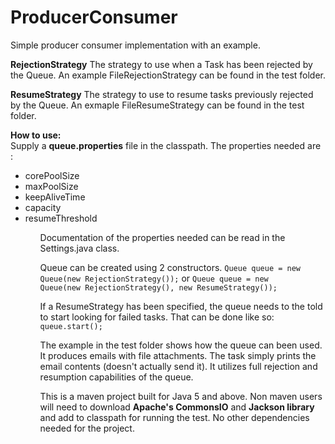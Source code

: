 ProducerConsumer
================

Simple producer consumer implementation with an example.


<b>RejectionStrategy</b> 
The strategy to use when a Task has been rejected by the Queue. An example FileRejectionStrategy can be found in the test folder.

<b>ResumeStrategy</b> 
The strategy to use to resume tasks previously rejected by the Queue. An exmaple FileResumeStrategy can be found in the test folder.


<b>How to use:</b><br>
Supply a <b>queue.properties</b> file in the classpath. The properties needed are :
<ul>
	<li>corePoolSize</li>
	<li>maxPoolSize</li>
	<li>keepAliveTime</li>
	<li>capacity</li>
	<li>resumeThreshold</li>
<ul>
Documentation of the properties needed can be read in the Settings.java class.
 
Queue can be created using 2 constructors.
<code>Queue queue = new Queue(new RejectionStrategy());</code>
or
<code>Queue queue = new Queue(new RejectionStrategy(), new ResumeStrategy());</code>

If a ResumeStrategy has been specified, the queue needs to the told to start looking for failed tasks. That can be done like so:
<code>queue.start();</code>

The example in the test folder shows how the queue can been used. It produces emails with file attachments. The task simply prints the email contents (doesn't actually send it). It utilizes full rejection and resumption capabilities of the queue.


This is a maven project built for Java 5 and above. Non maven users will need to download <b>Apache's CommonsIO</b> and <b>Jackson library</b> and add to classpath for running the test. No other dependencies needed for the project.
